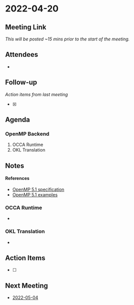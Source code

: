 # 2022-04-20

## Meeting Link

*This will be posted ~15 mins prior to the start of the meeting.*

## Attendees

- 

## Follow-up
*Action items from last meeting*

- [x]

## Agenda

### OpenMP Backend

1. OCCA Runtime
2. OKL Translation

## Notes

#### References
- [OpenMP 5.1 specification](https://www.openmp.org/spec-html/5.1/openmp.html)
- [OpenMP 5.1 examples](https://www.openmp.org/wp-content/uploads/openmp-examples-5.1.pdf)

### OCCA Runtime

- 

### OKL Translation

-

## Action Items

- [ ]

## Next Meeting

- [2022-05-04](2022-05-04.md)